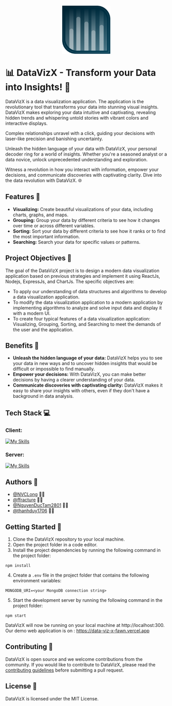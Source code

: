 <p align="center">
  <img src="https://raw.githubusercontent.com/NVCLong/DataVizX/FE_01/frontend/src/images/DataVizX.png" width="150" height="150" alt="Logo" style="display: block; margin: 0 auto;">
</p>

# 📊 DataVizX - Transform your Data into Insights! 🚀

DataVizX is a data visualization application. The application is the revolutionary tool that transforms your data into stunning visual insights. DataVizX makes exploring your data intuitive and captivating, revealing hidden trends and whispering untold stories with vibrant colors and interactive displays.

Complex relationships unravel with a click, guiding your decisions with laser-like precision and banishing uncertainty.

Unleash the hidden language of your data with DataVizX, your personal decoder ring for a world of insights. Whether you're a seasoned analyst or a data novice, unlock unprecedented understanding and exploration.

Witness a revolution in how you interact with information, empower your decisions, and communicate discoveries with captivating clarity. Dive into the data revolution with DataVizX. 🌐

## Features 🌈

* **Visualizing:** Create beautiful visualizations of your data, including charts, graphs, and maps.
* **Grouping:** Group your data by different criteria to see how it changes over time or across different variables.
* **Sorting:** Sort your data by different criteria to see how it ranks or to find the most important information.
* **Searching:** Search your data for specific values or patterns.

## Project Objectives 🎯

The goal of the DataVizX project is to design a modern data visualization application based on previous strategies and implement it using ReactJs, Nodejs, ExpressJs, and ChartJs. The specific objectives are:

- To apply our understanding of data structures and algorithms to develop a data visualization application.
- To modify the data visualization application to a modern application by implementing algorithms to analyze and solve input data and display it with a modern UI.
- To create four typical features of a data visualization application: Visualizing, Grouping, Sorting, and Searching to meet the demands of the user and the application.

## Benefits 🚀

* **Unleash the hidden language of your data:** DataVizX helps you to see your data in new ways and to uncover hidden insights that would be difficult or impossible to find manually.
* **Empower your decisions:** With DataVizX, you can make better decisions by having a clearer understanding of your data.
* **Communicate discoveries with captivating clarity:** DataVizX makes it easy to share your insights with others, even if they don't have a background in data analysis.

## Tech Stack 💻

### Client:
[![My Skills](https://skillicons.dev/icons?i=react,css,tailwind)](https://skillicons.dev)

### Server:
 [![My Skills](https://skillicons.dev/icons?i=nodejs,express,mongodb)](https://skillicons.dev)

## Authors 👥

- [@NVCLong](https://www.github.com/NVCLong) 🧑‍💻
- [@ffracture](https://www.github.com/ffracture) 🧑‍💻
- [@NguyenDucTam2801](https://www.github.com/NguyenDucTam2801) 🧑‍💻
- [@thanhduy1706](https://www.github.com/thanhduy1706) 🧑‍💻

## Getting Started 🚀

1. Clone the DataVizX repository to your local machine.
2. Open the project folder in a code editor.
3. Install the project dependencies by running the following command in the project folder:

```
npm install
```


4. Create a `.env` file in the project folder that contains the following environment variables:

```
MONGODB_URI=<your MongoDB connection string>
```

5. Start the development server by running the following command in the project folder:

```
npm start
```

DataVizX will now be running on your local machine at http://localhost:300.
Our demo web application is on : https://data-viz-x-fawn.vercel.app

## Contributing 🤝

DataVizX is open source and we welcome contributions from the community. If you would like to contribute to DataVizX, please read the [contributing guidelines](https://github.com/username/DataVizX/blob/main/CONTRIBUTING.md) before submitting a pull request.

## License 📝

DataVizX is licensed under the MIT License.

